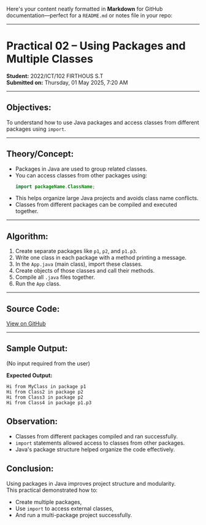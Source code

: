 Here's your content neatly formatted in **Markdown** for GitHub documentation—perfect for a `README.md` or notes file in your repo:

---

# Practical 02 – Using Packages and Multiple Classes  
**Student:** 2022/ICT/102 FIRTHOUS S.T  
**Submitted on:** Thursday, 01 May 2025, 7:20 AM  

---

## Objectives:
To understand how to use Java packages and access classes from different packages using `import`.

---

## Theory/Concept:
- Packages in Java are used to group related classes.
- You can access classes from other packages using:  
  ```java
  import packageName.ClassName;
  ```
- This helps organize large Java projects and avoids class name conflicts.
- Classes from different packages can be compiled and executed together.

---

## Algorithm:
1. Create separate packages like `p1`, `p2`, and `p1.p3`.
2. Write one class in each package with a method printing a message.
3. In the `App.java` (main class), import these classes.
4. Create objects of those classes and call their methods.
5. Compile all `.java` files together.
6. Run the `App` class.

---

## Source Code:
[View on GitHub](https://github.com/FirthousThasnim/IT1214-Practical-Record/tree/main/Session_02)

---

##  Sample Output:
(No input required from the user)

**Expected Output:**
```
Hi from MyClass in package p1  
Hi from Class2 in package p2  
Hi from Class3 in package p2  
Hi from Class4 in package p1.p3
```

##  Observation:
- Classes from different packages compiled and ran successfully.
- `import` statements allowed access to classes from other packages.
- Java's package structure helped organize the code effectively.

##  Conclusion:
Using packages in Java improves project structure and modularity.  
This practical demonstrated how to:
- Create multiple packages,
- Use `import` to access external classes,
- And run a multi-package project successfully.
